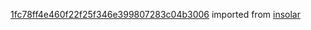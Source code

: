 [1fc78ff4e460f22f25f346e399807283c04b3006](https://github.com/insolar/insolar/commit/1fc78ff4e460f22f25f346e399807283c04b3006) imported from [insolar](https://github.com/insolar/insolar)
